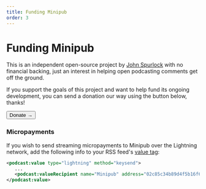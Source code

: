 ```yaml
---
title: Funding Minipub
order: 3
---
```


# Funding Minipub
This is an independent open-source project by [John Spurlock](https://github.com/johnspurlock-skymethod) with no financial backing, just an interest in helping open podcasting comments get off the ground.

If you support the goals of this project and want to help fund its ongoing development, you can send a donation our way using the button below, thanks!

<Button type="primary" href="https://buy.stripe.com/6oE2aIduL5rzfEQfYZ">Donate →</Button>

### Micropayments
If you wish to send streaming micropayments to Minipub over the Lightning network, add the following info to your RSS feed's [value tag](https://github.com/Podcastindex-org/podcast-namespace/blob/main/docs/1.0.md#value):

```xml
<podcast:value type="lightning" method="keysend">
   ...
   <podcast:valueRecipient name="Minipub" address="02c85c34b89d4f5b16f60fe6f524862669ddc34f8bb7f8ce9ec783c1db6c8da857" type="node" customKey="7629171" customValue="minipub" fee="true" split="5"/>
</podcast:value>
```
